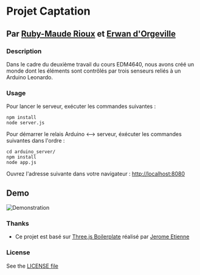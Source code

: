 # Projet Captation
## Par [Ruby-Maude Rioux](http://ca.linkedin.com/pub/ruby-maude-rioux/5a/3b9/b5a) et [Erwan d'Orgeville](http://erwandorgeville.com)

### Description

Dans le cadre du deuxième travail du cours EDM4640, nous avons créé un monde dont les éléments sont contrôlés par trois senseurs reliés à un Arduino Leonardo. 

### Usage

Pour lancer le serveur, exécuter les commandes suivantes :
```
npm install
node server.js
```

Pour démarrer le relais Arduino <--> serveur, éxécuter les commandes suivantes dans l'ordre :  
```
cd arduino_server/
npm install
node app.js
```

Ouvrez l'adresse suivante dans votre navigateur : [http://localhost:8080](http://localhost:8080)

## Demo
![Demonstration](https://raw.githubusercontent.com/th3m4ri0/projet-captation/master/images/demo.gif?token=ACj7vCtEceXwTi9tJKLThLC-chrVm5BKks5UWAQAwA%3D%3D)


### Thanks
- Ce projet est basé sur [Three.js Boilerplate](https://github.com/jeromeetienne/threejsboilerplate/) réalisé par [Jerome Etienne](https://github.com/jeromeetienne/)


### License
See the [LICENSE file](https://github.com/th3m4ri0/projet-captation/blob/master/LICENSE)
